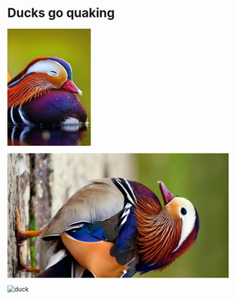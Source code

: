 # Ducks go quaking
![test](https://github.com/ShahSheel/Ducks-Go-Quacking/blob/main/duck.jpg)


![test](https://github.com/ShahSheel/Ducks-Go-Quacking/blob/main/duck.jpeg)

![duck](https://user-images.githubusercontent.com/358126/138532032-0d0491fa-5a8a-41b9-83e2-081a2ac97d5b.jpg)
